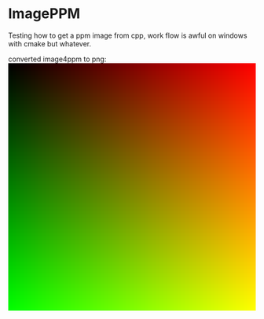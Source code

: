 # ImagePPM
Testing how to get a ppm image from cpp, work flow is awful on windows with cmake but whatever.  



converted image4ppm to png:  
![uvimage](images/image4convertedfromppmtopng.png)
